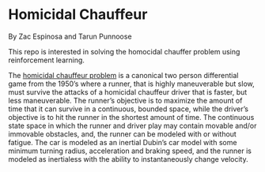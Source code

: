 # Homicidal Chauffeur
By Zac Espinosa and Tarun Punnoose

This repo is interested in solving the homocidal chauffer problem using reinforcement learning. 

The [homicidal chauffeur problem](https://en.wikipedia.org/wiki/Homicidal_chauffeur_problem) is a canonical two person differential game from the 1950’s where a runner, that is highly maneuverable but slow, must survive the attacks of a homicidal chauffeur driver that is faster, but less maneuverable. The runner’s objective is to maximize the amount of time that it can survive in a continuous, bounded space, while the driver’s objective is to hit the runner in the shortest amount of time. The continuous state space in which the runner and driver play may contain movable and/or immovable obstacles, and, the runner can be modeled with or without fatigue. The car is modeled as an inertial Dubin’s car model with some minimum turning radius, acceleration and braking speed, and the runner is modeled as inertialess with the ability to instantaneously change velocity.
